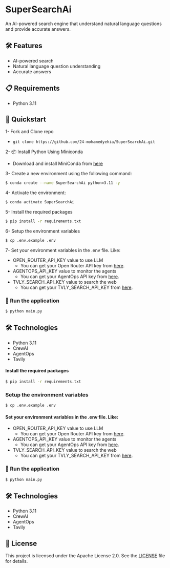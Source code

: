 # SuperSearchAi
An AI-powered search engine that understand natural language questions and provide accurate answers.

## 🛠 Features
- AI-powered search 
- Natural language question understanding
- Accurate answers

## 📋 Requirements
- Python 3.11

## 🚀 Quickstart

1- Fork and Clone repo
 - `git clone https://github.com/24-mohamedyehia/SuperSearchAi.git`

2- 📦 Install Python Using Miniconda
 - Download and install MiniConda from [here](https://www.anaconda.com/docs/getting-started/miniconda/main#quick-command-line-install)

3- Create a new environment using the following command:
```bash
$ conda create --name SuperSearchAi python=3.11 -y
```

4- Activate the environment:
```bash
$ conda activate SuperSearchAi
```

5- Install the required packages
```bash
$ pip install -r requirements.txt
```

6- Setup the environment variables
```bash
$ cp .env.example .env
```

7- Set your environment variables in the .env file. Like:
- OPEN_ROUTER_API_KEY value to use LLM
    - You can get your Open Router API key from [here](https://openrouter.ai/settings/keys).
- AGENTOPS_API_KEY value to monitor the agents
    - You can get your AgentOps API key from [here](https://agentops.com/).
- TVLY_SEARCH_API_KEY value to search the web
    - You can get your TVLY_SEARCH_API_KEY from [here](https://tavily.ai/).

### 🚀 Run the application
```bash
$ python main.py
```

## 🛠 Technologies
- Python 3.11
- CrewAI
- AgentOps
- Tavily    

#### Install the required packages
```bash
$ pip install -r requirements.txt
```

### Setup the environment variables
```bash
$ cp .env.example .env
```

#### Set your environment variables in the .env file. Like:
- OPEN_ROUTER_API_KEY value to use LLM
    - You can get your Open Router API key from [here](https://openrouter.ai/settings/keys).
- AGENTOPS_API_KEY value to monitor the agents
    - You can get your AgentOps API key from [here](https://agentops.com/).
- TVLY_SEARCH_API_KEY value to search the web
    - You can get your TVLY_SEARCH_API_KEY from [here](https://tavily.ai/).

### 🚀 Run the application
```bash
$ python main.py
```

## 🛠 Technologies
- Python 3.11
- CrewAI
- AgentOps
- Tavily    

## 📜 License
This project is licensed under the Apache License 2.0. See the [LICENSE](./LICENSE) file for details.